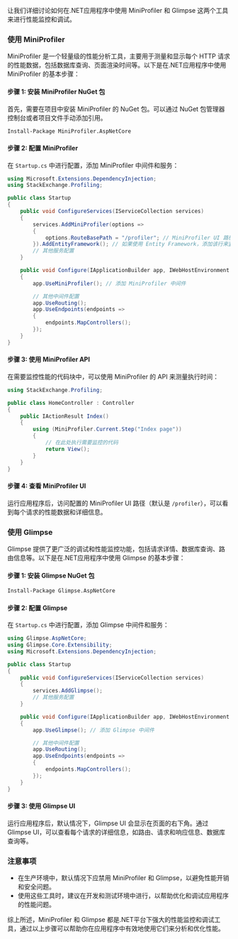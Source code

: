让我们详细讨论如何在.NET应用程序中使用 MiniProfiler 和 Glimpse 这两个工具来进行性能监控和调试。

### 使用 MiniProfiler

MiniProfiler 是一个轻量级的性能分析工具，主要用于测量和显示每个 HTTP 请求的性能数据，包括数据库查询、页面渲染时间等。以下是在.NET应用程序中使用 MiniProfiler 的基本步骤：

#### 步骤 1: 安装 MiniProfiler NuGet 包

首先，需要在项目中安装 MiniProfiler 的 NuGet 包。可以通过 NuGet 包管理器控制台或者项目文件手动添加引用。

```bash
Install-Package MiniProfiler.AspNetCore
```

#### 步骤 2: 配置 MiniProfiler

在 `Startup.cs` 中进行配置，添加 MiniProfiler 中间件和服务：

```csharp
using Microsoft.Extensions.DependencyInjection;
using StackExchange.Profiling;

public class Startup
{
    public void ConfigureServices(IServiceCollection services)
    {
        services.AddMiniProfiler(options =>
        {
            options.RouteBasePath = "/profiler"; // MiniProfiler UI 路径
        }).AddEntityFramework(); // 如果使用 Entity Framework，添加该行来监控数据库查询
        // 其他服务配置
    }

    public void Configure(IApplicationBuilder app, IWebHostEnvironment env)
    {
        app.UseMiniProfiler(); // 添加 MiniProfiler 中间件

        // 其他中间件配置
        app.UseRouting();
        app.UseEndpoints(endpoints =>
        {
            endpoints.MapControllers();
        });
    }
}
```

#### 步骤 3: 使用 MiniProfiler API

在需要监控性能的代码块中，可以使用 MiniProfiler 的 API 来测量执行时间：

```csharp
using StackExchange.Profiling;

public class HomeController : Controller
{
    public IActionResult Index()
    {
        using (MiniProfiler.Current.Step("Index page"))
        {
            // 在此处执行需要监控的代码
            return View();
        }
    }
}
```

#### 步骤 4: 查看 MiniProfiler UI

运行应用程序后，访问配置的 MiniProfiler UI 路径（默认是 `/profiler`），可以看到每个请求的性能数据和详细信息。

### 使用 Glimpse

Glimpse 提供了更广泛的调试和性能监控功能，包括请求详情、数据库查询、路由信息等。以下是在.NET应用程序中使用 Glimpse 的基本步骤：

#### 步骤 1: 安装 Glimpse NuGet 包

```bash
Install-Package Glimpse.AspNetCore
```

#### 步骤 2: 配置 Glimpse

在 `Startup.cs` 中进行配置，添加 Glimpse 中间件和服务：

```csharp
using Glimpse.AspNetCore;
using Glimpse.Core.Extensibility;
using Microsoft.Extensions.DependencyInjection;

public class Startup
{
    public void ConfigureServices(IServiceCollection services)
    {
        services.AddGlimpse();
        // 其他服务配置
    }

    public void Configure(IApplicationBuilder app, IWebHostEnvironment env)
    {
        app.UseGlimpse(); // 添加 Glimpse 中间件

        // 其他中间件配置
        app.UseRouting();
        app.UseEndpoints(endpoints =>
        {
            endpoints.MapControllers();
        });
    }
}
```

#### 步骤 3: 使用 Glimpse UI

运行应用程序后，默认情况下，Glimpse UI 会显示在页面的右下角。通过 Glimpse UI，可以查看每个请求的详细信息，如路由、请求和响应信息、数据库查询等。

### 注意事项

- 在生产环境中，默认情况下应禁用 MiniProfiler 和 Glimpse，以避免性能开销和安全问题。
- 使用这些工具时，建议在开发和测试环境中进行，以帮助优化和调试应用程序的性能问题。

综上所述，MiniProfiler 和 Glimpse 都是.NET平台下强大的性能监控和调试工具，通过以上步骤可以帮助你在应用程序中有效地使用它们来分析和优化性能。
